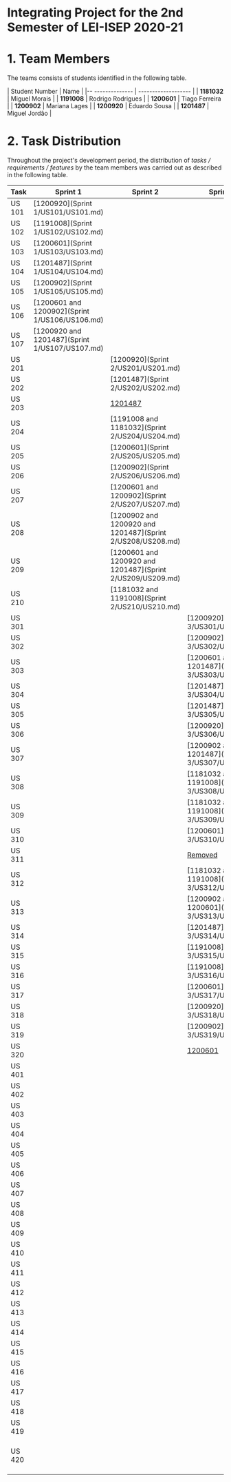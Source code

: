 # Integrating Project for the 2nd Semester of LEI-ISEP 2020-21

# 1. Team Members

The teams consists of students identified in the following table.

| Student Number   | Name                |
|-- -------------- | ------------------- |
| **1181032**      | Miguel Morais       |
| **1191008**      | Rodrigo Rodrigues   |
| **1200601**      | Tiago Ferreira      |
| **1200902**      | Mariana Lages       |
| **1200920**      | Eduardo Sousa       |
| **1201487**      | Miguel Jordão       |

# 2. Task Distribution ###

Throughout the project's development period, the distribution of _tasks / requirements / features_ by the team members
was carried out as described in the following table.

| Task   | Sprint 1                                       | Sprint 2                                                   | Sprint 3                                       | Sprint 4                                                                                                                   |
|--------|------------------------------------------------|------------------------------------------------------------|------------------------------------------------|----------------------------------------------------------------------------------------------------------------------------|
| US 101 | [1200920](Sprint 1/US101/US101.md)             |                                                            |                                                |                                                                                                                            |
| US 102 | [1191008](Sprint 1/US102/US102.md)             |                                                            |                                                |                                                                                                                            |
| US 103 | [1200601](Sprint 1/US103/US103.md)             |                                                            |                                                |                                                                                                                            |
| US 104 | [1201487](Sprint 1/US104/US104.md)             |                                                            |                                                |                                                                                                                            |
| US 105 | [1200902](Sprint 1/US105/US105.md)             |                                                            |                                                |                                                                                                                            |
| US 106 | [1200601 and 1200902](Sprint 1/US106/US106.md) |                                                            |                                                |                                                                                                                            |
| US 107 | [1200920 and 1201487](Sprint 1/US107/US107.md) |                                                            |                                                |                                                                                                                            |
| US 201 |                                                | [1200920](Sprint 2/US201/US201.md)                         |                                                |                                                                                                                            |
| US 202 |                                                | [1201487](Sprint 2/US202/US202.md)                         |                                                |                                                                                                                            |
| US 203 |                                                | [1201487]()                                                |                                                |                                                                                                                            |
| US 204 |                                                | [1191008 and 1181032](Sprint 2/US204/US204.md)             |                                                |                                                                                                                            |
| US 205 |                                                | [1200601](Sprint 2/US205/US205.md)                         |                                                |                                                                                                                            |
| US 206 |                                                | [1200902](Sprint 2/US206/US206.md)                         |                                                |                                                                                                                            |
| US 207 |                                                | [1200601 and 1200902](Sprint 2/US207/US207.md)             |                                                |                                                                                                                            |
| US 208 |                                                | [1200902 and 1200920 and 1201487](Sprint 2/US208/US208.md) |                                                |                                                                                                                            |
| US 209 |                                                | [1200601 and 1200920 and 1201487](Sprint 2/US209/US209.md) |                                                |                                                                                                                            |
| US 210 |                                                | [1181032 and 1191008](Sprint 2/US210/US210.md)             |                                                |                                                                                                                            |
| US 301 |                                                |                                                            | [1200920](Sprint 3/US301/US301.md)             |                                                                                                                            |
| US 302 |                                                |                                                            | [1200902](Sprint 3/US302/US302.md)             |                                                                                                                            |
| US 303 |                                                |                                                            | [1200601 and 1201487](Sprint 3/US303/US303.md) |                                                                                                                            |
| US 304 |                                                |                                                            | [1201487](Sprint 3/US304/US304.md)             |                                                                                                                            |
| US 305 |                                                |                                                            | [1201487](Sprint 3/US305/US305.md)             |                                                                                                                            |
| US 306 |                                                |                                                            | [1200920](Sprint 3/US306/US306.md)             |                                                                                                                            |
| US 307 |                                                |                                                            | [1200902 and 1201487](Sprint 3/US307/US307.md) |                                                                                                                            |
| US 308 |                                                |                                                            | [1181032 and 1191008](Sprint 3/US308/US308.md) |                                                                                                                            |
| US 309 |                                                |                                                            | [1181032 and 1191008](Sprint 3/US309/US309.md) |                                                                                                                            |
| US 310 |                                                |                                                            | [1200601](Sprint 3/US310/US310.md)             |                                                                                                                            |
| US 311 |                                                |                                                            | [Removed]()                                    |                                                                                                                            |
| US 312 |                                                |                                                            | [1181032 and 1191008](Sprint 3/US312/US312.md) |                                                                                                                            |
| US 313 |                                                |                                                            | [1200902 and 1200601](Sprint 3/US313/US313.md) |                                                                                                                            |
| US 314 |                                                |                                                            | [1201487](Sprint 3/US314/US314.md)             |                                                                                                                            |
| US 315 |                                                |                                                            | [1191008](Sprint 3/US315/US315.md)             |                                                                                                                            |
| US 316 |                                                |                                                            | [1191008](Sprint 3/US316/US316.md)             |                                                                                                                            |
| US 317 |                                                |                                                            | [1200601](Sprint 3/US317/US317.md)             |                                                                                                                            |
| US 318 |                                                |                                                            | [1200920](Sprint 3/US318/US318.md)             |                                                                                                                            |
| US 319 |                                                |                                                            | [1200902](Sprint 3/US319/US319.md)             |                                                                                                                            |
| US 320 |                                                |                                                            | [1200601]()                                    |                                                                                                                            |
| US 401 |                                                |                                                            |                                                | [1200902 and 1201487](Sprint 4/US401/US401.md)                                                                             |
| US 402 |                                                |                                                            |                                                | [1200920 and 1201487](Sprint 4/US402/US402.md)                                                                             |
| US 403 |                                                |                                                            |                                                | [1200601](Sprint 4/US403/US403.md)                                                                                         |
| US 404 |                                                |                                                            |                                                | [1200601 and 1200920](Sprint 4/US404/US404.md)                                                                             |
| US 405 |                                                |                                                            |                                                | [1200902 and 1201487](Sprint 4/US405/US405.md)                                                                             |
| US 406 |                                                |                                                            |                                                | [1200902 and 1201487](Sprint 4/US406/US406.md)                                                                             |
| US 407 |                                                |                                                            |                                                | [1181032 and 1191008](Sprint 4/US407/US407.md)                                                                             |
| US 408 |                                                |                                                            |                                                | [Removed]()                                                                                                                |
| US 409 |                                                |                                                            |                                                | [1200920 and 1201487](Sprint 4/US409/US409.md)                                                                             |
| US 410 |                                                |                                                            |                                                | [1200601 and 1200902]()                                                                                                    |
| US 411 |                                                |                                                            |                                                | [1191008 and 1200601]()                                                                                                    |
| US 412 |                                                |                                                            |                                                | [1201487](Sprint 4/US412/US412.md)                                                                                         |
| US 413 |                                                |                                                            |                                                | [1200902 and 1200920](Sprint 4/US413/US413.md)                                                                             |
| US 414 |                                                |                                                            |                                                | [1200902 and 1200920](Sprint 4/US414/US414.md)                                                                             |
| US 415 |                                                |                                                            |                                                | [1200601](Sprint 4/US415/US415.md)                                                                                         |
| US 416 |                                                |                                                            |                                                | [All](Sprint 4/US416/2DJ_G02_Trabalho5_Procedimento2.pdf)                                                                  |
| US 417 |                                                |                                                            |                                                | [1191008](Sprint 4/US417/US417.pdf)                                                                                        |
| US 418 |                                                |                                                            |                                                | [1200601 and 1200902](Sprint 4/US418/US418.md)                                                                             |
| US 419 |                                                |                                                            |                                                | [1200920 and 1201487](Sprint 4/US419/US419.md)                                                                             |
| US 420 |                                                |                                                            |                                                | [1191008 (Markdown file)](Sprint 4/US420/US420.md)<br/>[1191008 (pdf)](Sprint 4/US420/US420_Analysis_&_Implementation.pdf) |